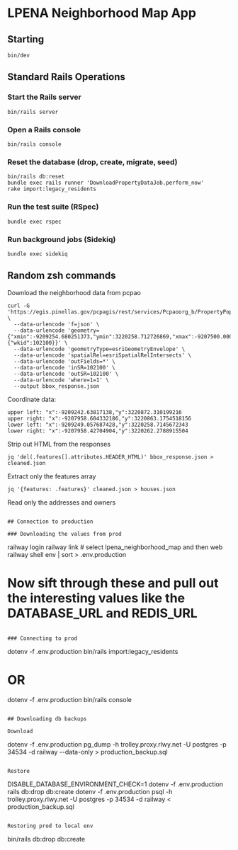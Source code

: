 # LPENA Neighborhood Map App


## Starting

```
bin/dev
```

## Standard Rails Operations

### Start the Rails server
```
bin/rails server
```

### Open a Rails console
```
bin/rails console
```

### Reset the database (drop, create, migrate, seed)
```
bin/rails db:reset
bundle exec rails runner 'DownloadPropertyDataJob.perform_now'
rake import:legacy_residents
```

### Run the test suite (RSpec)
```
bundle exec rspec
```

### Run background jobs (Sidekiq)
```
bundle exec sidekiq
```

## Random zsh commands

Download the neighborhood data from pcpao
```
curl -G 'https://egis.pinellas.gov/pcpagis/rest/services/Pcpaoorg_b/PropertyPopup/MapServer/0/query' \
  --data-urlencode 'f=json' \
  --data-urlencode 'geometry={"xmin":-9209254.680251373,"ymin":3220258.712726869,"xmax":-9207500.000000000,"ymax":3220860.000000000,"spatialReference":{"wkid":102100}}' \
  --data-urlencode 'geometryType=esriGeometryEnvelope' \
  --data-urlencode 'spatialRel=esriSpatialRelIntersects' \
  --data-urlencode 'outFields=*' \
  --data-urlencode 'inSR=102100' \
  --data-urlencode 'outSR=102100' \
  --data-urlencode 'where=1=1' \
  --output bbox_response.json
```

Coordinate data:
```
upper left: "x":-9209242.63817138,"y":3220872.310199216
upper right: "x":-9207958.604332186,"y":3220863.1754518156
lower left: "x":-9209249.057687428,"y":3220258.7145672343
lower right: "x":-9207958.42704904,"y":3220262.2788915504
```

Strip out HTML from the responses
```
jq 'del(.features[].attributes.HEADER_HTML)' bbox_response.json > cleaned.json
```

Extract only the features array
```
jq '{features: .features}' cleaned.json > houses.json
```

Read only the addresses and owners
```

## Connection to production

### Downloading the values from prod

```
railway login
railway link # select lpena_neighborhood_map and then web
railway shell
env | sort > .env.production
# Now sift through these and pull out the interesting values like the DATABASE_URL and REDIS_URL
```

### Connecting to prod

```
dotenv -f .env.production bin/rails import:legacy_residents
# OR
dotenv -f .env.production bin/rails console
```

## Downloading db backups

Download
```
dotenv -f .env.production pg_dump -h trolley.proxy.rlwy.net -U postgres -p 34534 -d railway --data-only > production_backup.sql
```

Restore
```
DISABLE_DATABASE_ENVIRONMENT_CHECK=1 dotenv -f .env.production rails db:drop db:create
dotenv -f .env.production psql -h trolley.proxy.rlwy.net -U postgres -p 34534 -d railway < production_backup.sql
```

Restoring prod to local env
```
bin/rails db:drop db:create

```
